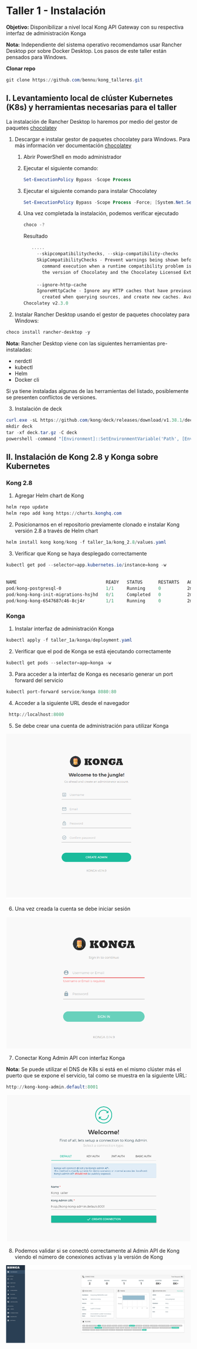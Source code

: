 # Taller 1 - Instalación

**Objetivo:** Disponibilizar a nivel local Kong API Gateway con su respectiva interfaz de administración Konga

**Nota:** Independiente del sistema operativo recomendamos usar Rancher Desktop por sobre Docker Desktop. Los pasos de este taller están pensados para Windows. 

**Clonar repo**

```powershell
git clone https://github.com/bennu/kong_talleres.git
```

## **I. Levantamiento local de clúster Kubernetes (K8s) y herramientas necesarias para el taller**

La instalación de Rancher Desktop lo haremos por medio del gestor de paquetes [chocolatey](https://chocolatey.org/install#individual)

1. Descargar e instalar gestor de paquetes chocolatey para Windows. Para más información ver documentación [chocolatey](https://chocolatey.org/install#individual) 
    1.  Abrir PowerShell en modo administrador
    2.  Ejecutar el siguiente comando:
        
        ```powershell
        Set-ExecutionPolicy Bypass -Scope Process
        ```
        
    3.  Ejecutar el siguiente comando para instalar Chocolatey
        
        ```powershell
        Set-ExecutionPolicy Bypass -Scope Process -Force; [System.Net.ServicePointManager]::SecurityProtocol = [System.Net.ServicePointManager]::SecurityProtocol -bor 3072; iex ((New-Object System.Net.WebClient).DownloadString('https://community.chocolatey.org/install.ps1'))
        ```
        
    4.  Una vez completada la instalación,  podemos verificar ejecutado
        
        ```powershell
        choco -?
        ```
        
        Resultado
        
        ```powershell
           .....
             --skipcompatibilitychecks, --skip-compatibility-checks
             SkipCompatibilityChecks - Prevent warnings being shown before and after
               command execution when a runtime compatibility problem is found between
               the version of Chocolatey and the Chocolatey Licensed Extension.
        
             --ignore-http-cache
             IgnoreHttpCache - Ignore any HTTP caches that have previously been
               created when querying sources, and create new caches. Available in 2.1.0+
        Chocolatey v2.3.0
        ```
        

2. Instalar Rancher Desktop usando el gestor de paquetes chocolatey para Windows: 

```powershell
choco install rancher-desktop -y
```

**Nota:** Rancher Desktop viene con las siguientes herramientas pre-instaladas:

- nerdctl
- kubectl
- Helm
- Docker cli

Si ya tiene instaladas algunas de las herramientas del listado, posiblemente se presenten conflictos de versiones.

3. Instalación de deck

```powershell
curl.exe -sL https://github.com/kong/deck/releases/download/v1.38.1/deck_1.38.1_windows_amd64.tar.gz -o deck.tar.gz
mkdir deck
tar -xf deck.tar.gz -C deck
powershell -command "[Environment]::SetEnvironmentVariable('Path', [Environment]::GetEnvironmentVariable('Path', 'User') + [IO.Path]::PathSeparator + [System.IO.Directory]::GetCurrentDirectory() + '\deck', 'User')"
```

## **II. Instalación de Kong 2.8 y Konga sobre Kubernetes**

### Kong 2.8

1. Agregar Helm chart de Kong

```powershell
helm repo update
helm repo add kong https://charts.konghq.com
```

2. Posicionarnos en el repositorio previamente clonado e instalar Kong versión 2.8 a través de Helm chart
   
```powershell
helm install kong kong/kong -f taller_1a/kong_2.8/values.yaml
```

3. Verificar que Kong se haya desplegado correctamente

```powershell
kubectl get pod --selector=app.kubernetes.io/instance=kong -w
```

```powershell

NAME                                  READY   STATUS      RESTARTS   AGE
pod/kong-postgresql-0                 1/1     Running     0          2m11s
pod/kong-kong-init-migrations-hsjhd   0/1     Completed   0          2m11s
pod/kong-kong-6547687c46-8cj4r        1/1     Running     0          2m11s
```

### Konga

1. Instalar interfaz de administración Konga

```powershell
kubectl apply -f taller_1a/konga/deployment.yaml
```

2. Verificar que el pod de Konga se está ejecutando correctamente

```powershell
kubectl get pods --selector=app=konga -w
```

3. Para acceder a la interfaz de Konga es necesario generar un port forward del servicio

```powershell
kubectl port-forward service/konga 8080:80
```

4. Acceder a la siguiente URL desde el navegador

```powershell
 http://localhost:8080
```

5. Se debe crear una cuenta de administración para utilizar Konga

![Untitled](./images/0.png)

6. Una vez creada la cuenta se debe iniciar sesión 

![Untitled](./images/1.png)

7. Conectar Kong Admin API con interfaz Konga

**Nota:** Se puede utilizar el DNS de K8s si está en el mismo clúster más el puerto que se expone el servicio, tal como se muestra en la siguiente URL:

```powershell
http://kong-kong-admin.default:8001
```

![Untitled](./images/2.png)

8. Podemos validar si se conectó correctamente al Admin API de Kong viendo el número de conexiones activas y la versión de Kong 

![Untitled](./images/3.png)
